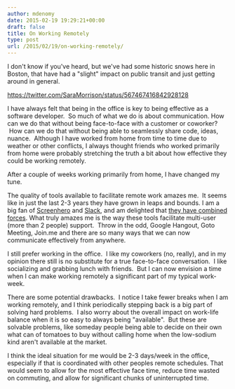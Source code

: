 ```yaml
---
author: mdenomy
date: 2015-02-19 19:29:21+00:00
draft: false
title: On Working Remotely
type: post
url: /2015/02/19/on-working-remotely/
---
```


I don't know if you've heard, but we've had some historic snows here in Boston, that have had a "slight" impact on public transit and just getting around in general.

https://twitter.com/SaraMorrison/status/567467416842928128

I have always felt that being in the office is key to being effective as a software developer.  So much of what we do is about communication. How can we do that without being face-to-face with a customer or coworker?  How can we do that without being able to seamlessly share code, ideas, nuance.  Although I have worked from home from time to time due to weather or other conflicts, I always thought friends who worked primarily from home were probably stretching the truth a bit about how effective they could be working remotely.

After a couple of weeks working primarily from home, I have changed my tune.

The quality of tools available to facilitate remote work amazes me.  It seems like in just the last 2-3 years they have grown in leaps and bounds. I am a big fan of [Screenhero](https://screenhero.com/) and [Slack](https://slack.com/), and am delighted that [they have combined forces](http://blog.screenhero.com/post/109337923751/screenhero-joins-slack). What truly amazes me is the way these tools facilitate multi-user (more than 2 people) support.  Throw in the odd, Google Hangout, Goto Meeting, Join.me and there are so many ways that we can now communicate effectively from anywhere.

I still prefer working in the office.  I like my coworkers (no, really), and in my opinion there still is no substitute for a true face-to-face conversation.  I like socializing and grabbing lunch with friends.  But I can now envision a time when I can make working remotely a significant part of my typical work-week.

There are some potential drawbacks.  I notice I take fewer breaks when I am working remotely, and I think periodically stepping back is a big part of solving hard problems.  I also worry about the overall impact on work-life balance when it is so easy to always being "available".  But these are solvable problems, like someday people being able to decide on their own what can of tomatoes to buy without calling home when the low-sodium kind aren't available at the market.

I think the ideal situation for me would be 2-3 days/week in the office, especially if that is coordinated with other peoples remote schedules.  That would seem to allow for the most effective face time, reduce time wasted on commuting, and allow for significant chunks of uninterrupted time.
